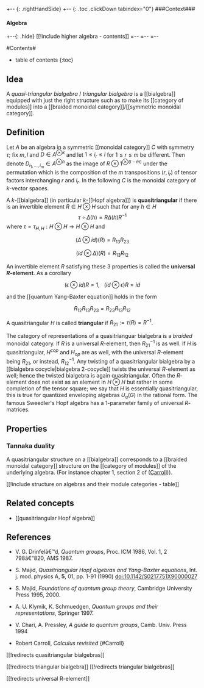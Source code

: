 
+-- {: .rightHandSide}
+-- {: .toc .clickDown tabindex="0"}
###Context###
#### Algebra
+--{: .hide}
[[!include higher algebra - contents]]
=--
=--
=--

#Contents#
* table of contents
{:toc}

## Idea

A _quasi-triangular bialgebra_ / _triangular bialgebra_ is a [[bialgebra]] equipped with just the right structure such as to make its [[category of modules]] into a [[braided monoidal category]]/[[symmetric monoidal category]].

## Definition

Let $A$ be an algebra in a symmetric [[monoidal category]] $C$ with symmetry $\tau$; fix $m,l$ and $D\in A^{\otimes k}$ and let $1\leq i_r\leq l$ for $1\leq r\leq m$ be different. Then denote $D_{i_1,\ldots,i_m}\in A^{\otimes n}$ as the image of $R\otimes 1^{\otimes (l-m)}$ under the permutation which is the composition of the $m$ transpositions $(r,i_r)$ of tensor factors interchanging $r$ and $i_r$. In the following $C$ is the monoidal category of $k$-vector spaces. 

A $k$-[[bialgebra]] (in particular $k$-[[Hopf algebra]]) is __quasitriangular__ if there is an invertible element $R\in H\otimes H$ such that for any $h\in H$
$$
\tau\circ\Delta(h) = R\Delta(h)R^{-1}
$$
where $\tau=\tau_{H,H}:H\otimes H\to H\otimes H$ and

$$
(\Delta\otimes id)(R)=R_{13} R_{23}
$$

$$
(id\otimes\Delta)(R)=R_{13} R_{12}
$$

An invertible element $R$ satisfying these 3 properties is called the __universal $R$-element__. As a corollary 

$$
(\epsilon\otimes id) R = 1,\,\,\,\,\,(id\otimes\epsilon)R = id
$$

and the [[quantum Yang-Baxter equation]] holds in the form

$$
R_{12} R_{13} R_{23} = R_{23} R_{13} R_{12} 
$$


A quasitriangular $H$ is called __triangular__ if $R_{21}:=\tau(R) = R^{-1}$. 

The category of representations of a quasitrianguar bialgebra is a _braided_ monoidal category. If $R$ is a universal $R$-element, then $R_{21}^{-1}$ is as well. If $H$ is quasitriangular, $H^{cop}$ and $H_{op}$ are as well, with the universal $R$-element being $R_{21}$, or instead, $R_{12}^{-1}$. Any twisting of a quasitriangular bialgebra by a [[bialgebra cocycle|bialgebra 2-cocycle]] twists the universal $R$-element as well; hence the twisted bialgebra is again quasitriangular. Often the $R$-element does not exist as an element in $H\otimes H$ but rather in some completion of the tensor square; we say that $H$ is essentially quasitriangular, this is true for quantized enveloping algebras $U_q(G)$ in the rational form. The famous Sweedler's Hopf algebra has a 1-parameter family of universal $R$-matrices. 

## Properties

### Tannaka duality

A quasitriangular structure on a [[bialgebra]] corresponds to a [[braided monoidal category]] structure on the [[category of modules]] of the underlying algebra. (For instance chapter 1, section 2 of ([Carroll](#Carroll))).

[[!include structure on algebras and their module categories - table]]

## Related concepts

* [[quasitriangular Hopf algebra]]


## References

* V. G. Drinfelâ€™d, _Quantum groups_, Proc. ICM 1986, Vol. 1, 2 798â€“820, AMS 1987.

* S. Majid, _Quasitriangular Hopf algebras and Yang-Baxter equations_, Int. j. mod. physics A, __5__, 01, pp. 1-91 (1990) [doi:10.1142/S0217751X90000027](http://dx.doi.org/10.1142/S0217751X90000027)

* S. Majid, _Foundations of quantum group theory_, Cambridge University Press 1995, 2000.

* A. U. Klymik, K. Schmuedgen, _Quantum groups and their representations_, Springer 1997.

* V. Chari, A. Pressley, _A guide to quantum groups_, Camb. Univ. Press 1994

* Robert Carroll, _Calculus revisited_ 
 {#Carroll}

[[!redirects quasitriangular bialgebras]]

[[!redirects triangular bialgebra]]
[[!redirects triangular bialgebras]]

[[!redirects universal R-element]]
